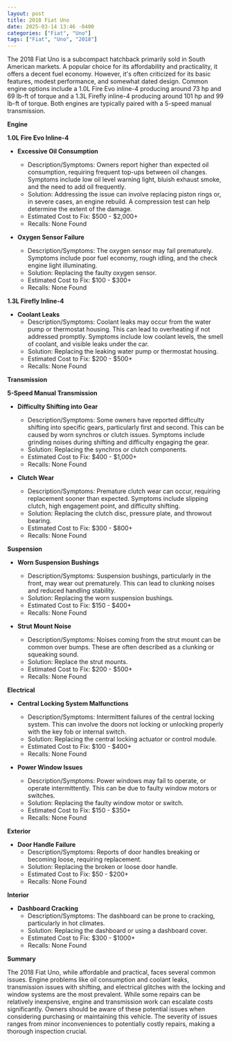 ```yaml
---
layout: post
title: 2018 Fiat Uno
date: 2025-03-14 13:46 -0400
categories: ["Fiat", "Uno"]
tags: ["Fiat", "Uno", "2018"]
---
```

The 2018 Fiat Uno is a subcompact hatchback primarily sold in South American markets. A popular choice for its affordability and practicality, it offers a decent fuel economy. However, it's often criticized for its basic features, modest performance, and somewhat dated design. Common engine options include a 1.0L Fire Evo inline-4 producing around 73 hp and 69 lb-ft of torque and a 1.3L Firefly inline-4 producing around 101 hp and 99 lb-ft of torque. Both engines are typically paired with a 5-speed manual transmission.

**Engine**

**1.0L Fire Evo Inline-4**

*   **Excessive Oil Consumption**
    *   Description/Symptoms: Owners report higher than expected oil consumption, requiring frequent top-ups between oil changes. Symptoms include low oil level warning light, bluish exhaust smoke, and the need to add oil frequently.
    *   Solution: Addressing the issue can involve replacing piston rings or, in severe cases, an engine rebuild. A compression test can help determine the extent of the damage.
    *   Estimated Cost to Fix: $500 - $2,000+
    *   Recalls: None Found

*   **Oxygen Sensor Failure**
    *   Description/Symptoms: The oxygen sensor may fail prematurely. Symptoms include poor fuel economy, rough idling, and the check engine light illuminating.
    *   Solution: Replacing the faulty oxygen sensor.
    *   Estimated Cost to Fix: $100 - $300+
    *   Recalls: None Found

**1.3L Firefly Inline-4**

*   **Coolant Leaks**
    *   Description/Symptoms: Coolant leaks may occur from the water pump or thermostat housing. This can lead to overheating if not addressed promptly. Symptoms include low coolant levels, the smell of coolant, and visible leaks under the car.
    *   Solution: Replacing the leaking water pump or thermostat housing.
    *   Estimated Cost to Fix: $200 - $500+
    *   Recalls: None Found

**Transmission**

**5-Speed Manual Transmission**

*   **Difficulty Shifting into Gear**
    *   Description/Symptoms: Some owners have reported difficulty shifting into specific gears, particularly first and second. This can be caused by worn synchros or clutch issues. Symptoms include grinding noises during shifting and difficulty engaging the gear.
    *   Solution: Replacing the synchros or clutch components.
    *   Estimated Cost to Fix: $400 - $1,000+
    *   Recalls: None Found

*   **Clutch Wear**
    *   Description/Symptoms: Premature clutch wear can occur, requiring replacement sooner than expected. Symptoms include slipping clutch, high engagement point, and difficulty shifting.
    *   Solution: Replacing the clutch disc, pressure plate, and throwout bearing.
    *   Estimated Cost to Fix: $300 - $800+
    *   Recalls: None Found

**Suspension**

*   **Worn Suspension Bushings**
    *   Description/Symptoms: Suspension bushings, particularly in the front, may wear out prematurely. This can lead to clunking noises and reduced handling stability.
    *   Solution: Replacing the worn suspension bushings.
    *   Estimated Cost to Fix: $150 - $400+
    *   Recalls: None Found

*   **Strut Mount Noise**
    *   Description/Symptoms: Noises coming from the strut mount can be common over bumps. These are often described as a clunking or squeaking sound.
    *   Solution: Replace the strut mounts.
    *   Estimated Cost to Fix: $200 - $500+
    *   Recalls: None Found

**Electrical**

*   **Central Locking System Malfunctions**
    *   Description/Symptoms: Intermittent failures of the central locking system. This can involve the doors not locking or unlocking properly with the key fob or internal switch.
    *   Solution: Replacing the central locking actuator or control module.
    *   Estimated Cost to Fix: $100 - $400+
    *   Recalls: None Found

*   **Power Window Issues**
    *   Description/Symptoms: Power windows may fail to operate, or operate intermittently. This can be due to faulty window motors or switches.
    *   Solution: Replacing the faulty window motor or switch.
    *   Estimated Cost to Fix: $150 - $350+
    *   Recalls: None Found

**Exterior**

*   **Door Handle Failure**
    *   Description/Symptoms: Reports of door handles breaking or becoming loose, requiring replacement.
    *   Solution: Replacing the broken or loose door handle.
    *   Estimated Cost to Fix: $50 - $200+
    *   Recalls: None Found

**Interior**

*   **Dashboard Cracking**
    *   Description/Symptoms: The dashboard can be prone to cracking, particularly in hot climates.
    *   Solution: Replacing the dashboard or using a dashboard cover.
    *   Estimated Cost to Fix: $300 - $1000+
    *   Recalls: None Found

**Summary**

The 2018 Fiat Uno, while affordable and practical, faces several common issues. Engine problems like oil consumption and coolant leaks, transmission issues with shifting, and electrical glitches with the locking and window systems are the most prevalent. While some repairs can be relatively inexpensive, engine and transmission work can escalate costs significantly. Owners should be aware of these potential issues when considering purchasing or maintaining this vehicle. The severity of issues ranges from minor inconveniences to potentially costly repairs, making a thorough inspection crucial.

